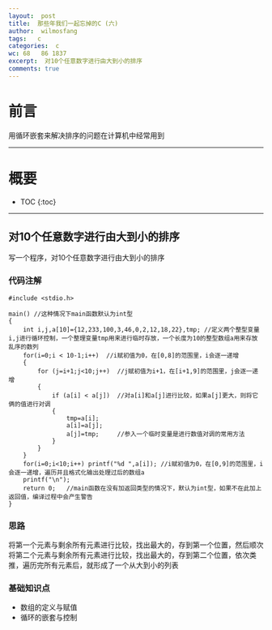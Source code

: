 ```yaml
---
layout:  post
title:  那些年我们一起忘掉的C (六)
author:  wilmosfang
tags:   c 
categories:  c
wc: 68   86 1837 
excerpt:  对10个任意数字进行由大到小的排序
comments: true
---
```



# 前言

用循环嵌套来解决排序的问题在计算机中经常用到

---


# 概要

* TOC
{:toc}


---

## 对10个任意数字进行由大到小的排序

写一个程序，对10个任意数字进行由大到小的排序

### 代码注解

~~~
#include <stdio.h>

main() //这种情况下main函数默认为int型
{
	int i,j,a[10]={12,233,100,3,46,0,2,12,18,22},tmp; //定义两个整型变量i,j进行循环控制，一个整理变量tmp用来进行临时存放，一个长度为10的整型数组a用来存放乱序的数列
	for(i=0;i < 10-1;i++)  //i赋初值为0，在[0,8]的范围里，i会逐一递增
	{
		for (j=i+1;j<10;j++)  //j赋初值为i+1，在[i+1,9]的范围里，j会逐一递增
		{
			if (a[i] < a[j])  //对a[i]和a[j]进行比较，如果a[j]更大，则将它俩的值进行对调
			{
				tmp=a[i];
				a[i]=a[j];
				a[j]=tmp;     //参入一个临时变量是进行数值对调的常用方法
			}
		}
	}
	for(i=0;i<10;i++) printf("%d ",a[i]); //i赋初值为0，在[0,9]的范围里，i会逐一递增，遍历并且格式化输出处理过后的数组a
	printf("\n");
	return 0;	//main函数在没有加返回类型的情况下，默认为int型，如果不在此加上返回值，编译过程中会产生警告
}
~~~



### 思路

将第一个元素与剩余所有元素进行比较，找出最大的，存到第一个位置，然后顺次将第二个元素与剩余所有元素进行比较，找出最大的，存到第二个位置，依次类推，遍历完所有元素后，就形成了一个从大到小的列表

### 基础知识点


* 数组的定义与赋值
* 循环的嵌套与控制
